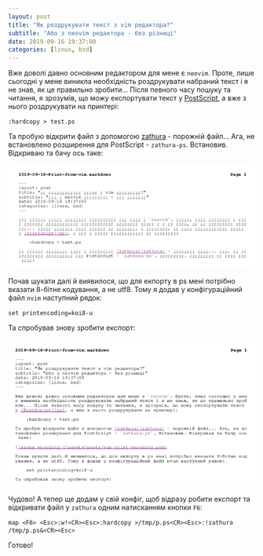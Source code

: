 ```yaml
---
layout: post
title: "Як роздрукувати текст з vim редактора?"
subtitle: "Або з neovim редактора - без різниці"
date: 2019-09-16 19:37:00
categories: [linux, bsd]
---
```


Вже доволі давно основним редактором для мене є `neovim`. Проте, лише сьогодні у мене виникла необхідність роздрукувати набраний текст і я не знав, як це правильно зробити... Після певного часу пошуку та читання, я зрозумів, що можу експортувати текст у [PostScript][ps], а вже з нього роздрукувати на принтері:

    :hardcopy > test.ps

Та пробую відкрити файл з допомогою [zathura][zathura] - порожній файл... Ага, не встановлено розширення для PostScript - `zathura-ps`. Встановив. Відкриваю та бачу ось таке:

![wrong encoding](/assets/posts/vim-print-encoding.png)

Почав шукати далі й виявилося, що для екпорту в ps мені потрібно вказати 8-бітне кодування, а не utf8. Тому я додав у конфігураційний файл `nvim` наступний рядок:

    set printencoding=koi8-u

Та спробував знову зробити експорт:

![ok encoding](/assets/posts/vim-print-ok.png)

Чудово! А тепер ще додам у свій конфіг, щоб відразу робити експорт та відкривати файл у `zathura` одним натисканням кнопки `F6`:

    map <F6> <Esc>:w!<CR><Esc>:hardcopy >/tmp/p.ps<CR><Esc>:!zathura /tmp/p.ps&<CR><Esc>

Готово!

[ps]: https://neovim.io/doc/user/print.html
[zathura]: https://github.com/pwmt/zathura

